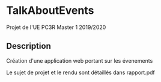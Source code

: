 # TalkAboutEvents

Projet de l'UE PC3R Master 1 2019/2020

## Description

Création d'une application web portant sur les évenements

Le sujet de projet et le rendu sont détaillés dans rapport.pdf
